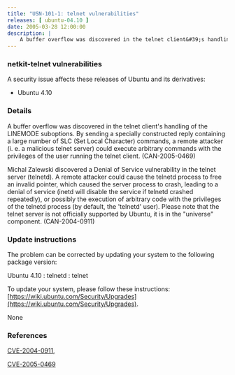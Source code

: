 ```yaml
---
title: "USN-101-1: telnet vulnerabilities"
releases: [ ubuntu-04.10 ]
date: 2005-03-28 12:00:00
description: |
    A buffer overflow was discovered in the telnet client&#39;s handling of the LINEMODE suboptions. By sending a specially constructed reply containing a large number of SLC (Set Local Character) commands, a remote attacker (i. e. a malicious telnet server) could execute arbitrary commands with the privileges of the user running the telnet client. (CAN-2005-0469)
--- 
```

 
### netkit-telnet vulnerabilities

A security issue affects these releases of Ubuntu and its derivatives:

* Ubuntu 4.10

### Details

A buffer overflow was discovered in the telnet client&#39;s handling of the LINEMODE suboptions. By sending a specially constructed reply containing a large number of SLC (Set Local Character) commands, a remote attacker (i. e. a malicious telnet server) could execute arbitrary commands with the privileges of the user running the telnet client. (CAN-2005-0469)

Michal Zalewski discovered a Denial of Service vulnerability in the telnet server (telnetd). A remote attacker could cause the telnetd process to free an invalid pointer, which caused the server process to crash, leading to a denial of service (inetd will disable the service if telnetd crashed repeatedly), or possibly the execution of arbitrary code with the privileges of the telnetd process (by default, the &#39;telnetd&#39; user). Please note that the telnet server is not officially supported by Ubuntu, it is in the &quot;universe&quot; component. (CAN-2004-0911)

### Update instructions

The problem can be corrected by updating your system to the following package version:

Ubuntu 4.10
 : telnetd 
 : telnet 

To update your system, please follow these instructions: [https://wiki.ubuntu.com/Security/Upgrades](https://wiki.ubuntu.com/Security/Upgrades).

None

### References

 [CVE-2004-0911](http://people.ubuntu.com/~ubuntu-security/cve/CVE-2004-0911), 

 [CVE-2005-0469](http://people.ubuntu.com/~ubuntu-security/cve/CVE-2005-0469)
 
